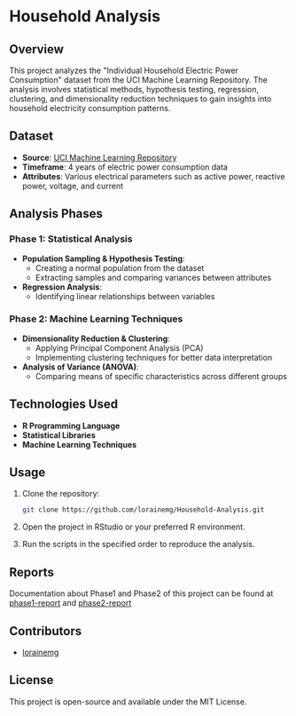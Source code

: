 # Household Analysis

## Overview

This project analyzes the "Individual Household Electric Power Consumption" dataset from the UCI Machine Learning Repository. The analysis involves statistical methods, hypothesis testing, regression, clustering, and dimensionality reduction techniques to gain insights into household electricity consumption patterns.

## Dataset

- **Source**: [UCI Machine Learning Repository](https://archive.ics.uci.edu/ml/datasets/individual+household+electric+power+consumption)
- **Timeframe**: 4 years of electric power consumption data
- **Attributes**: Various electrical parameters such as active power, reactive power, voltage, and current

## Analysis Phases

### Phase 1: Statistical Analysis

- **Population Sampling & Hypothesis Testing**:
  - Creating a normal population from the dataset
  - Extracting samples and comparing variances between attributes
- **Regression Analysis**:
  - Identifying linear relationships between variables

### Phase 2: Machine Learning Techniques

- **Dimensionality Reduction & Clustering**:
  - Applying Principal Component Analysis (PCA)
  - Implementing clustering techniques for better data interpretation
- **Analysis of Variance (ANOVA)**:
  - Comparing means of specific characteristics across different groups

## Technologies Used

- **R Programming Language**
- **Statistical Libraries**
- **Machine Learning Techniques**

## Usage

1. Clone the repository:

   ```bash
   git clone https://github.com/lorainemg/Household-Analysis.git
   ```

2. Open the project in RStudio or your preferred R environment.

3. Run the scripts in the specified order to reproduce the analysis.

## Reports

Documentation about Phase1 and Phase2 of this project can be found at [phase1-report](https://github.com/lorainemg/Household-Analysis/blob/main/Phase1/doc/report.pdf) and [phase2-report](https://github.com/lorainemg/Household-Analysis/blob/main/Phase2/doc/report.pdf)

## Contributors

- [lorainemg](https://github.com/lorainemg)

## License

This project is open-source and available under the MIT License.
